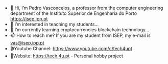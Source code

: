 - 👋 Hi, I’m Pedro Vasconcelos, a professor from the computer engineering department of the Instituto Superior de Engenharia do Porto https://isep.ipp.pt 
- 👀 I’m interested in teaching my students...
- 🌱 I’m currently learning cryptocurrencies blockchain technology...
- 📫 How to reach me? If you are my student from ISEP, my e-mail is vas@isep.ipp.pt
- 🎬Youtube Channel: https://www.youtube.com/c/tech4upt
- 🔗Website: https://tech.4u.pt - Personal hobby project
